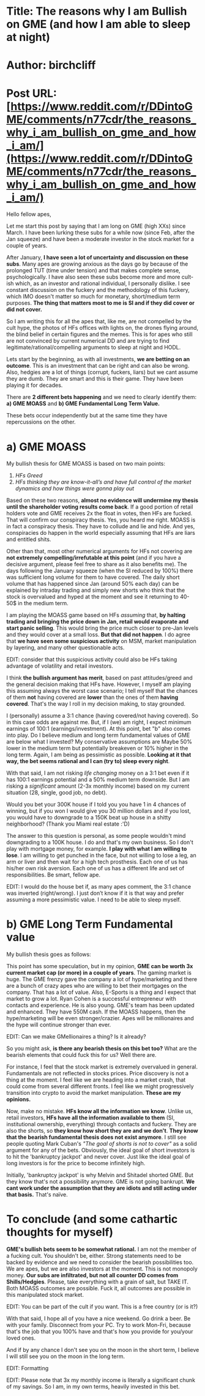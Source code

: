 # Title: The reasons why I am Bullish on GME (and how I am able to sleep at night)
# Author: birchcliff
# Post URL: [https://www.reddit.com/r/DDintoGME/comments/n77cdr/the_reasons_why_i_am_bullish_on_gme_and_how_i_am/](https://www.reddit.com/r/DDintoGME/comments/n77cdr/the_reasons_why_i_am_bullish_on_gme_and_how_i_am/)


Hello fellow apes,

Let me start this post by saying that I am long on GME (high XXs) since March. I have been lurking these subs for a while now (since Feb, after the Jan squeeze) and have been a moderate investor in the stock market for a couple of years.

After January, **I have seen a lot of uncertainty and discussion on these subs**. Many apes are growing anxious as the days go by because of the prolonged TUT (time under tension) and that makes complete sense, psychologically. I have also seen these subs become more and more cult-ish which, as an investor and rational individual, I personally dislike. I see constant discussion on the fuckery and the methodology of this fuckery, which IMO doesn't matter so much for monetary, short/medium term purposes. **The thing that matters most to me is SI and if they did cover or did not cover.**

So I am writing this for all the apes that, like me, are not compelled by the cult hype, the photos of HFs offices with lights on, the drones flying around, the blind belief in certain figures and the memes. This is for apes who still are not convinced by current numerical DD and are trying to find legitimate/rational/compelling arguments to sleep at night and HODL.

Lets start by the beginning, as with all investments, **we are betting on an outcome**. This is an investment that can be right and can also be wrong. Also, hedgies are a lot of things (corrupt, fuckers, liars) but we cant assume they are dumb. They are smart and this is their game. They have been playing it for decades.

There are **2 different bets happening** and we need to clearly identify them: **a) GME MOASS** and **b) GME Fundamental Long Term Value.**

These bets occur independently but at the same time they have repercussions on the other.

# a) GME MOASS

My bullish thesis for GME MOASS is based on two main points:

1. *HFs Greed*
2. *HFs thinking they are know-it-all’s and have full control of the market dynamics and how things were gonna play out*

Based on these two reasons, **almost no evidence will undermine my thesis until the shareholder voting results come back**. If a good portion of retail holders vote and GME receives 2x the float in votes, then HFs are fucked. That will confirm our conspiracy thesis. Yes, you heard me right. MOASS is in fact a conspiracy thesis. They have to collude and lie and hide. And yes, conspiracies do happen in the world especially assuming that HFs are liars and entitled shits.

Other than that, most other numerical arguments for HFs not covering are **not extremely compelling/irrefutable at this point** (and if you have a decisive argument, please feel free to share as it also benefits me). The days following the January squeeze (when the SI reduced by 100%) there was sufficient long volume for them to have covered. The daily short volume that has happened since Jan (around 50% each day) can be explained by intraday trading and simply new shorts who think that the stock is overvalued and hyped at the moment and see it returning to 40-50$ in the medium term.

I am playing the MOASS game based on HFs *assuming* that, **by halting trading and bringing the price down in Jan, retail would evaporate and start panic selling**. This would bring the price much closer to pre-Jan levels and they would cover at a small loss. **But that did not happen**. I do agree that **we have seen some suspicious activity** on MSM, market manipulation by layering, and many other questionable acts. 

EDIT: consider that this suspicious activity could also be HFs taking advantage of volatility and retail investors.

I think **the bullish argument has merit**, based on past attitudes/greed and the general decision making that HFs have. However, I myself am playing this assuming always the worst case scenario; I tell myself that the chances of them **not** having covered are **lower** than the ones of them **having covered**. That's the way I roll in my decision making, to stay grounded.

I (personally) assume a 3:1 chance (having covered/not having covered). So in this case odds are against me. But, if I (we) am right, I expect minimum earnings of 100:1 (earnings/investment). At this point, bet "b" also comes into play. Do I believe medium and long term fundamental values of GME are below what I invested? My conservative assumptions are Maybe 50% lower in the medium term but potentially breakeven or 10% higher in the long term. Again, I am being as pessimistic as possible. **Looking at it that way, the bet seems rational and I can (try to) sleep every night**.

With that said, I am not risking *life changing* money on a 3:1 bet even if it has 100:1 earnings potential and a 50% medium term downside. But I am risking a *significant* amount (2-3x monthly income) based on my current situation (28, single, good job, no debt).

Would you bet your 300K house if I told you you have 1 in 4 chances of winning, but if you won I would give you 30 million dollars and if you lost, you would have to downgrade to a 150K beat up house in a shitty neighborhood? (Thank you Miami real estate :'D)

The answer to this question is personal, as some people wouldn't mind downgrading to a 100K house. I do and that's my own business. So I don't play with mortgage money, for example. **I play with what I am willing to lose**. I am willing to get punched in the face, but not willing to lose a leg, an arm or liver and then wait for a high tech prosthesis. Each one of us has his/her own risk aversion. Each one of us has a different life and set of responsibilities. Be smart, fellow ape.

EDIT: I would do the house bet if, as many apes comment, the 3:1 chance was inverted (right/wrong). I just don’t know if it is that way and prefer assuming a more pessimistic value. I need to be able to sleep myself. 

# b) GME Long Term Fundamental value

My bullish thesis goes as follows:

This point has some speculation, but in my opinion, **GME can be worth 3x current market cap (or more) in a couple of years**. The gaming market is huge. The GME frenzy gave the company a lot of hype/marketing and there are a bunch of crazy apes who are willing to bet their mortgages on the company. That has a lot of value. Also, E-Sports is a thing and I expect that market to grow a lot. Ryan Cohen is a successful entrepreneur with contacts and experience. He is also young. GME's team has been updated and enhanced. They have 550M cash. If the MOASS happens, then the hype/marketing will be even stronger/crazier. Apes will be millionaires and the hype will continue stronger than ever.

EDIT: Can we make GMellionaires a thing? Is it already?

So you might ask, **is there any bearish thesis on this bet too?** What are the bearish elements that could fuck this for us? Well there are.

For instance, I feel that the stock market is extremely overvalued in general. Fundamentals are not reflected in stocks prices. Price discovery is not a thing at the moment. I feel like we are heading into a market crash, that could come from several different fronts. I feel like we might progressively transition into crypto to avoid the market manipulation. **These are my opinions.**

Now, make no mistake. **HFs know all the information we know**. Unlike us, retail investors, **HFs have all the information available to them** (SI, institutional ownership, everything) through contacts and fuckery. They are also the shorts, so **they know how short they are and we don't**. **They know that the bearish fundamental thesis does not exist anymore**. I still see people quoting Mark Cuban's *"The goal of shorts is not to cover"* as a solid argument for any of the bets. Obviously, the ideal goal of short investors is to hit the 'bankruptcy jackpot' and never cover. Just like the ideal goal of long investors is for the price to become infinitely high.

Initially, 'bankruptcy jackpot' is why Melvin and Shitadel shorted GME. But they know that's not a possibility anymore. GME is not going bankrupt. **We cant work under the assumption that they are idiots and still acting under that basis.** That's naïve.

# To conclude (and some cathartic thoughts for myself)

**GME's bullish bets seem to be somewhat rational.** I am not the member of a fucking cult. You shouldn't be, either. Strong statements need to be backed by evidence and we need to consider the bearish possibilities too. We are apes, but we are also investors at the moment. This is not monopoly money. **Our subs are infiltrated, but not all counter DD comes from Shills/Hedgies**. Please, take everything with a grain of salt, but TAKE IT. Both MOASS outcomes are possible. Fuck it, all outcomes are possible in this manipulated stock market.

EDIT: You can be part of the cult if you want. This is a free country (or is it?)

With that said, I hope all of you have a nice weekend. Go drink a beer. Be with your family. Disconnect from your PC. Try to work Mon-Fri, because that's the job that you 100% have and that's how you provide for you/your loved ones.

And if by any chance I don't see you on the moon in the short term, I believe I will still see you on the moon in the long term.

EDIT: Formatting

EDIT: Please note that 3x my monthly income is literally a significant chunk of my savings. So I am, in my own terms, heavily invested in this bet.